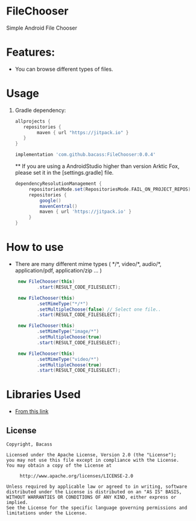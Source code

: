 # FileChooser
Simple Android File Chooser

# Features:
* You can browse different types of files.

# Usage
1. Gradle dependency:

	```groovy
	allprojects {
	   repositories {
           	maven { url "https://jitpack.io" }
	   }
	}
	```

    ```groovy
   implementation 'com.github.bacass:FileChooser:0.0.4'
    ```

   ** If you are using a AndroidStudio higher than version Arktic Fox, please set it in the [settings.gradle] file.

   ```groovy
   dependencyResolutionManagement {
        repositoriesMode.set(RepositoriesMode.FAIL_ON_PROJECT_REPOS)
        repositories {
            google()
            mavenCentral()
            maven { url 'https://jitpack.io' }
        }
   }
   ```

# How to use
*  There are many different mime types ( &#42;/&#42;, video/&#42;, audio/&#42;, application/pdf, application/zip ... )

	```java
	 new FileChooser(this)
            .start(RESULT_CODE_FILESELECT);
    ```

    ```java
	 new FileChooser(this)
            .setMimeType("*/*")
            .setMultipleChoose(false) // Select one file..
            .start(RESULT_CODE_FILESELECT);
    ```

    ```java
	 new FileChooser(this)
            .setMimeType("image/*")
            .setMultipleChoose(true)
            .start(RESULT_CODE_FILESELECT);
    ```

    ```java
	 new FileChooser(this)
            .setMimeType("video/*")
            .setMultipleChoose(true)
            .start(RESULT_CODE_FILESELECT);
    ```

# Libraries Used
* [From this link](https://o7planning.org/12725/create-a-simple-file-chooser-in-android#a61685561)

## License

    Copyright, Bacass

    Licensed under the Apache License, Version 2.0 (the "License");
    you may not use this file except in compliance with the License.
    You may obtain a copy of the License at

         http://www.apache.org/licenses/LICENSE-2.0

    Unless required by applicable law or agreed to in writing, software
    distributed under the License is distributed on an "AS IS" BASIS,
    WITHOUT WARRANTIES OR CONDITIONS OF ANY KIND, either express or implied.
    See the License for the specific language governing permissions and
    limitations under the License.



